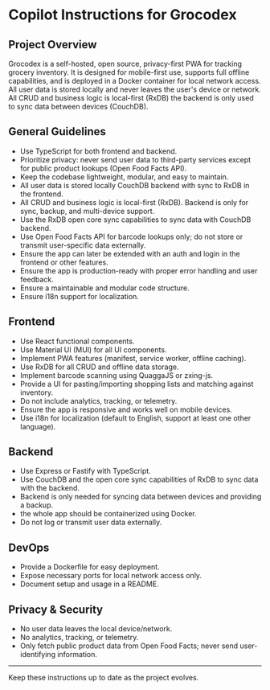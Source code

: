 # Copilot Instructions for Grocodex

## Project Overview
Grocodex is a self-hosted, open source, privacy-first PWA for tracking grocery inventory. It is designed for mobile-first use, supports full offline capabilities, and is deployed in a Docker container for local network access. All user data is stored locally and never leaves the user's device or network. All CRUD and business logic is local-first (RxDB) the backend is only used to sync data between devices (CouchDB).

## General Guidelines
- Use TypeScript for both frontend and backend.
- Prioritize privacy: never send user data to third-party services except for public product lookups (Open Food Facts API).
- Keep the codebase lightweight, modular, and easy to maintain.
- All user data is stored locally CouchDB backend with sync to RxDB in the frontend.
- All CRUD and business logic is local-first (RxDB). Backend is only for sync, backup, and multi-device support.
- Use the RxDB open core sync capabilities to sync data with CouchDB backend.
- Use Open Food Facts API for barcode lookups only; do not store or transmit user-specific data externally.
- Ensure the app can later be extended with an auth and login in the frontend or other features.
- Ensure the app is production-ready with proper error handling and user feedback.
- Ensure a maintainable and modular code structure.
- Ensure i18n support for localization.

## Frontend
- Use React functional components.
- Use Material UI (MUI) for all UI components.
- Implement PWA features (manifest, service worker, offline caching).
- Use RxDB for all CRUD and offline data storage.
- Implement barcode scanning using QuaggaJS or zxing-js.
- Provide a UI for pasting/importing shopping lists and matching against inventory.
- Do not include analytics, tracking, or telemetry.
- Ensure the app is responsive and works well on mobile devices.
- Use i18n for localization (default to English, support at least one other language).

## Backend
- Use Express or Fastify with TypeScript.
- Use CouchDB and the open core sync capabilities of RxDB to sync data with the backend.
- Backend is only needed for syncing data between devices and providing a backup.
- the whole app should be containerized using Docker.
- Do not log or transmit user data externally.

## DevOps
- Provide a Dockerfile for easy deployment.
- Expose necessary ports for local network access only.
- Document setup and usage in a README.

## Privacy & Security
- No user data leaves the local device/network.
- No analytics, tracking, or telemetry.
- Only fetch public product data from Open Food Facts; never send user-identifying information.

---
Keep these instructions up to date as the project evolves.
